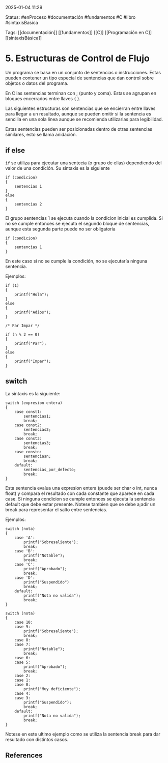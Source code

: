 
2025-01-04 11:29

Status: #enProceso #documentación #fundamentos #C #libro #sintaxisBasica

Tags: [[documentación]] [[fundamentos]] [[C]] [[Programación en C]] [[sintaxisBásica]]
# 5. Estructuras de Control de Flujo

Un programa se basa en un conjunto de sentencias o instrucciones. Estas pueden contener un tipo especial de sentencias que dan control sobre objetos o datos del programa.

En C las sentencias terminan con ; (punto y coma). Estas se agrupan en bloques encerrados entre llaves { }.

Las siguientes estructuras son sentencias que se encierran entre llaves para llegar a un resultado, aunque se pueden omitir si la sentencia es sencilla en una sola linea aunque se recomienda utilizarlas para legibilidad.

Estas sentencias pueden ser posicionadas dentro de otras sentencias similares, esto se llama anidación.

## if else

```if``` se utiliza para ejecutar una sentecia (o grupo de ellas) dependiendo del valor de una condición. Su sintaxis es la siguiente

```
if (condicion)
{
    sentencias 1
}
else
{
    sentencias 2
}
```

El grupo sentencias 1 se ejecuta cuando la condicion inicial es cumplida. Si no se cumple entonces se ejecuta el segundo bloque de sentencias, aunque esta segunda parte puede no ser obligatoria

```
if (condicion)
{
    sentencias 1
}
```

En este caso si no se cumple la condición, no se ejecutaría ninguna sentencia.

Ejemplos:

```
if (1)
{
    printf("Hola");
}
else 
{
    printf("Adios");
}

/* Par Impar */

if (n % 2 == 0)
{
    printf("Par");
}
else
{
    printf("Impar");
}
```

## switch

La sintaxis es la siguiente:

```
switch (expresion entera)
{
	case const1:
		sentencias1;
		break;
	case const2:
		sentencias2;
		break;
	case const3:
		sentencias3;
		break;
	case constn:
		sentenciasn;
		break;
	default:
		sentencias_por_defecto;
		break;
}
```

Esta sentencia evalua una expresion entera (puede ser char o int, nunca float) y compara el resultado con cada constante que aparece en cada case. Si ninguna condicion se cumple entonces se ejecuta la sentencia default que debe estar presente. Notese tambien que se debe a;adir un break para representar el salto entre sentencias.

Ejemplos:

```
switch (nota)
{
    case 'A':
	    printf("Sobresaliente");
	    break;
	case 'B':
		printf("Notable");
		break;
	case 'C':
		printf("Aprobado");
		break;
	case 'D':
		printf("Suspendido")
		break;
	default:
		printf("Nota no valida");
		break;
}
```

```
switch (nota)
{
	case 10:
	case 9:
		printf("Sobresaliente");
		break;
	case 8:
	case 7:
		printf("Notable");
		break;
	case 6:
	case 5:
		printf("Aprobado");
		break;
	case 2:
	case 1:
	case 0:
		printf("Muy deficiente");
	case 4:
	case 3:
		printf("Suspendido");
		break;
	default:
		printf("Nota no valida");
		break;
}
```

Notese en este ultimo ejemplo como se utiliza la sentencia break para dar resultado con distintos casos.

## References
